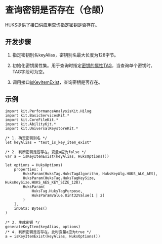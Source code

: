 # 查询密钥是否存在（仓颉）

HUKS提供了接口供应用查询指定密钥是否存在。

## 开发步骤

1. 指定密钥别名keyAlias，密钥别名最大长度为128字节。

2. 初始化密钥属性集。用于查询时指定[密钥的属性TAG](../../../../API_Reference/source_zh_cn/apis/UniversalKeystoreKit/cj-apis-security_huks.md#class-huksoptions)，当查询单个密钥时，TAG字段可为空。

3. 调用接口[isKeyItemExist](../../../../API_Reference/source_zh_cn/apis/UniversalKeystoreKit/cj-apis-security_huks.md#func-iskeyitemexiststring-huksoptions)，查询密钥是否存在。

## 示例

<!-- compile -->

```cangjie
import kit.PerformanceAnalysisKit.Hilog
import kit.BasicServicesKit.*
import kit.CoreFileKit.*
import kit.AbilityKit.*
import kit.UniversalKeystoreKit.*

/* 1. 确定密钥别名 */
let keyAlias = "test_is_key_item_exist"

/* 2. 判断密钥是否存在，变量a应为false */
var a = isKeyItemExist(keyAlias, HuksOptions())

let options = HuksOptions(
    properties: [
        HuksParam(HuksTag.HuksTagAlgorithm, HuksKeyAlg.HUKS_ALG_AES),
        HuksParam(HuksTag.HuksTagKeySize, HuksKeySize.HUKS_AES_KEY_SIZE_128),
        HuksParam(
            HuksTag.HuksTagPurpose,
            HuksParamValue.Uint32Value(1 | 2)
        )
    ],
    inData: Bytes()
)

/* 3. 生成密钥 */
generateKeyItem(keyAlias, options)
/* 4. 判断密钥是否存在，此时变量a应为true */
a = isKeyItemExist(keyAlias, HuksOptions())
```
